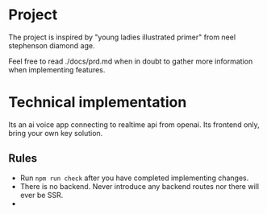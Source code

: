 # Project

The project is inspired by "young ladies illustrated primer" from neel stephenson diamond age.

Feel free to read ./docs/prd.md when in doubt to gather more information when implementing features.

# Technical implementation

Its an ai voice app connecting to realtime api from openai. Its frontend only, bring your own key solution.

## Rules

- Run `npm run check` after you have completed implementing changes. 
- There is no backend. Never introduce any backend routes nor there will ever be SSR.
- 